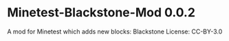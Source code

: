 # Minetest-Blackstone-Mod 0.0.2
A mod for Minetest which adds new blocks: Blackstone 
                                                      License: CC-BY-3.0
